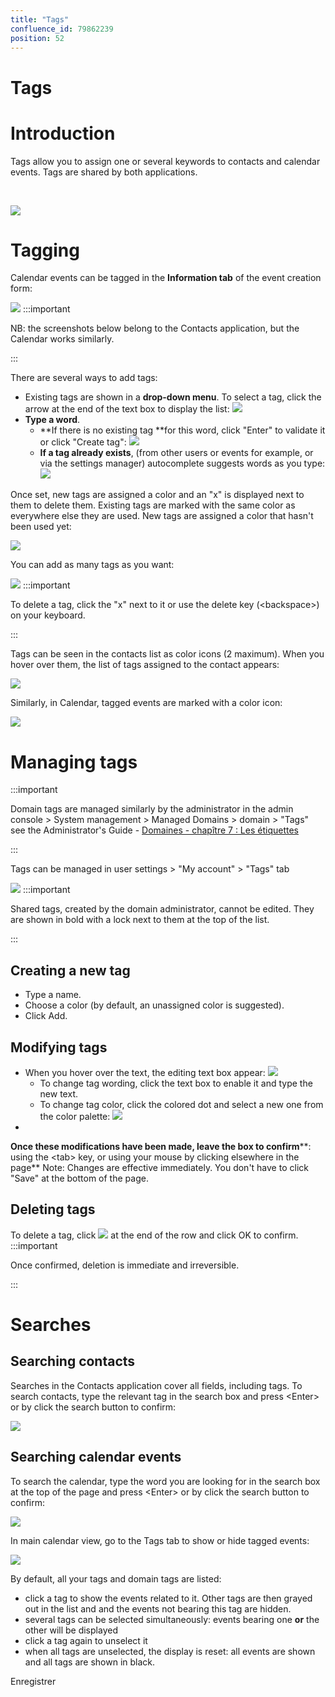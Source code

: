 ```yaml
---
title: "Tags"
confluence_id: 79862239
position: 52
---
```

# Tags


# Introduction

Tags allow you to assign one or several keywords to contacts and calendar events. Tags are shared by both applications.

 


![](../attachments/79862239/79862248.png)

# Tagging

Calendar events can be tagged in the **Information tab** of the event creation form:

![](../attachments/79862239/79862247.png)
:::important

NB: the screenshots below belong to the Contacts application, but the Calendar works similarly.

:::

There are several ways to add tags:

- Existing tags are shown in a **drop-down menu**. To select a tag, click the arrow at the end of the text box to display the list: ![](../attachments/79862239/79862244.png)
- **Type a word**.
  - **If there is no existing tag **for this word, click "Enter" to validate it or click "Create tag": ![](../attachments/79862239/79862243.png)
  - **If a tag already exists**, (from other users or events for example, or via the settings manager) autocomplete suggests words as you type: ![](../attachments/79862239/79862242.png)


Once set, new tags are assigned a color and an "x" is displayed next to them to delete them. Existing tags are marked with the same color as everywhere else they are used. New tags are assigned a color that hasn't been used yet:

![](../attachments/79862239/79862246.png)

You can add as many tags as you want:

![](../attachments/79862239/79862245.png)
:::important

To delete a tag, click the "x" next to it or use the delete key (&lt;backspace>) on your keyboard.

:::

Tags can be seen in the contacts list as color icons (2 maximum). When you hover over them, the list of tags assigned to the contact appears:

![](../attachments/79862239/79862260.png)

Similarly, in Calendar, tagged events are marked with a color icon:

![](../attachments/79862239/79862261.png)

# Managing tags
:::important

Domain tags are managed similarly by the administrator in the admin console > System management > Managed Domains > domain > "Tags"
see the Administrator's Guide - [Domaines - chapître 7 : Les étiquettes](/Guide_de_l_administrateur/Présentation_du_produit/Messagerie_multi_domaines/)

:::

Tags can be managed in user settings > "My account" > "Tags" tab

![](../attachments/79862239/79862241.png)
:::important

Shared tags, created by the domain administrator, cannot be edited. They are shown in bold with a lock next to them at the top of the list.

:::

## Creating a new tag 

- Type a name.
- Choose a color (by default, an unassigned color is suggested).
- Click Add. 


## Modifying tags 

- When you hover over the text, the editing text box appear: ![](../attachments/79862239/79862251.png) 
  - To change tag wording, click the text box to enable it and type the new text. 
  - To change tag color, click the colored dot and select a new one from the color palette: ![](../attachments/79862239/79862250.png)
- 
**Once these modifications have been made, leave the box to confirm****: using the &lt;tab> key, or using your mouse by clicking elsewhere in the page**
Note: Changes are effective immediately. You don't have to click "Save" at the bottom of the page.


## Deleting tags 

To delete a tag, click ![](../attachments/17203265/17203279.png) at the end of the row and click OK to confirm.
:::important

Once confirmed, deletion is immediate and irreversible.

:::

# Searches

## Searching contacts

Searches in the Contacts application cover all fields, including tags. To search contacts, type the relevant tag in the search box and press &lt;Enter> or by click the search button to confirm:

![](../attachments/79862239/79862283.png)

## Searching calendar events

To search the calendar, type the word you are looking for in the search box at the top of the page and press &lt;Enter> or by click the search button to confirm:

![](../attachments/79862239/79862279.png)

In main calendar view, go to the Tags tab to show or hide tagged events:

![](../attachments/79862239/79862240.png)

By default, all your tags and domain tags are listed:

- click a tag to show the events related to it. Other tags are then grayed out in the list and and the events not bearing this tag are hidden.
- several tags can be selected simultaneously: events bearing one **or** the other will be displayed
- click a tag again to unselect it 
- when all tags are unselected, the display is reset: all events are shown and all tags are shown in black.


Enregistrer

